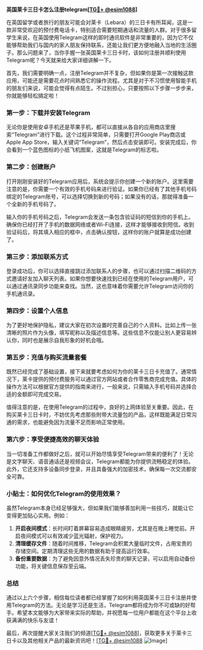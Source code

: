 **英国莱卡三日卡怎么注册telegram[[TG💪+ @esim1088](https://t.me/s/esim1088)]**

在英国留学或者旅行的朋友可能会对莱卡（Lebara）的三日卡有所耳闻，这是一款非常受欢迎的预付费电话卡，特别适合需要短期通话和流量的人群。对于很多留学生来说，在英国使用Telegram这样的即时通讯软件是非常重要的，因为它不仅能够帮助我们与国内的家人朋友保持联系，还能让我们更方便地融入当地的生活圈子。那么问题来了，当你手握一张英国莱卡三日卡时，该如何注册并顺利使用Telegram呢？今天就来给大家详细讲解一下。

首先，我们需要明确一点，注册Telegram并不复杂，但如果你是第一次接触这款应用，可能还是需要花点时间熟悉它的操作流程。尤其是对于不习惯使用智能手机的朋友们来说，可能会觉得有点陌生。不过别担心，只要按照以下步骤一步步来，你就能够轻松搞定啦！

### **第一步：下载并安装Telegram**
无论你是使用安卓手机还是苹果手机，都可以直接从各自的应用商店里搜索“Telegram”进行下载。这个过程非常简单，只需要打开Google Play商店或Apple App Store，输入关键词“Telegram”，然后点击安装即可。安装完成后，你会看到一个蓝色图标的小纸飞机图案，这就是Telegram的标志啦。

### **第二步：创建账户**
打开刚刚安装好的Telegram应用后，系统会提示你创建一个新的账户。这里需要注意的是，你需要一个有效的手机号码来进行验证。如果你已经有了其他手机号码绑定的Telegram账号，可以选择切换到新的号码；如果没有的话，那就得准备一个全新的手机号码了。

输入你的手机号码之后，Telegram会发送一条包含验证码的短信到你的手机上。确保你已经打开了手机的数据网络或者Wi-Fi连接，这样才能够接收到短信。收到验证码后，将其填入相应的框中，点击确认按钮，这样你的账户就算是成功创建了。

### **第三步：添加联系方式**
登录成功后，你可以选择直接跳过添加联系人的步骤，也可以通过扫描二维码的方式邀请好友加入聊天列表。如果你想要快速找到已经在使用的Telegram用户，可以通过通讯录同步功能来查找。当然，这也意味着你需要允许Telegram访问你的手机通讯录。

### **第四步：设置个人信息**
为了更好地保护隐私，建议大家在初次设置时完善自己的个人资料。比如上传一张清晰的照片作为头像，填写昵称以及描述信息等。这些信息不仅能让别人更容易辨认你，同时也是展示自我形象的好机会哦。

### **第五步：充值与购买流量套餐**
既然已经完成了基础设置，接下来就要考虑如何为你的莱卡三日卡充值了。通常情况下，莱卡提供的预付费服务可以通过官方网站或者合作零售商完成充值。具体的操作方法可以根据官方提供的指南来进行，一般来说，只需输入手机号码并选择合适的金额即可完成交易。

值得注意的是，在使用Telegram的过程中，良好的上网体验至关重要。因此，在购买莱卡三日卡时，不妨优先考虑那些附带大流量包的产品，这样既能满足日常沟通的需求，也能避免因为流量不足而影响正常使用。

### **第六步：享受便捷高效的聊天体验**
当一切准备工作都做好之后，就可以开始尽情享受Telegram带来的便利了！无论是文字聊天、语音通话还是视频会议，Telegram都能为你提供流畅稳定的体验。此外，它还支持多设备同步登录，并且具备强大的加密技术，确保每一次交流都安全可靠。

### **小贴士：如何优化Telegram的使用效果？**

虽然Telegram本身已经足够强大，但如果我们能够善加利用一些技巧，就能让它变得更加贴心实用。例如：

1. **开启夜间模式**：长时间盯着屏幕容易造成眼睛疲劳，尤其是在晚上睡觉前。开启夜间模式可以有效减少蓝光辐射，保护视力。
2. **清理缓存文件**：随着时间推移，Telegram会积累大量临时文件，占用宝贵的存储空间。定期清理这些无用的数据有助于提高运行效率。
3. **备份重要数据**：为了避免因意外情况丢失珍贵的聊天记录，可以启用自动备份功能，将关键信息保存至云端。

### **总结**
通过以上六个步骤，相信每位读者都已经掌握了如何利用英国莱卡三日卡注册并使用Telegram的方法。无论是学习还是生活，Telegram都将成为你不可或缺的好帮手。希望本文能够为大家带来实际的帮助，并祝愿每一位用户都能在这个平台上收获满满的快乐与友谊！

最后，再次提醒大家关注我们的频道[[TG💪+ @esim1088](https://t.me/s/esim1088)]，获取更多关于莱卡三日卡以及其他相关产品的最新资讯吧！[[TG💪+ @esim1088](https://t.me/s/esim1088) ![Image](https://i.postimg.cc/4NQfJmqS/Snipaste-2025-05-13-00-14-12.png)]